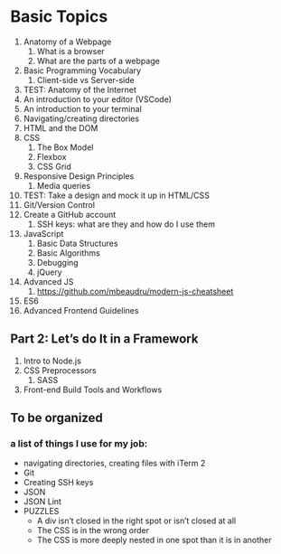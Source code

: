 # Basic Topics
1. Anatomy of a Webpage
	1. What is a browser
	2. What are the parts of a webpage
2. Basic Programming Vocabulary
	1. Client-side vs Server-side
3. TEST: Anatomy of the Internet
4. An introduction to your editor (VSCode)
5. An introduction to your terminal
6. Navigating/creating directories
7. HTML and the DOM
8. CSS
	1. The Box Model
	2. Flexbox
	3. CSS Grid
9. Responsive Design Principles
	1. Media queries
10. TEST: Take a design and mock it up in HTML/CSS
11. Git/Version Control
12. Create a GitHub account
	1. SSH keys: what are they and how do I use them
13. JavaScript
	1. Basic Data Structures
	2. Basic Algorithms
	3. Debugging
	4. jQuery
14. Advanced JS
	1. https://github.com/mbeaudru/modern-js-cheatsheet
15. ES6	
16. Advanced Frontend Guidelines

## Part 2: Let’s do It in a Framework
1. Intro to Node.js
2. CSS Preprocessors
	1. SASS
3. Front-end Build Tools and Workflows



## To be organized
### a list of things I use for my job: 
- navigating directories, creating files with iTerm 2
- Git
- Creating SSH keys
- JSON 
- JSON Lint
- PUZZLES
	- A div isn’t closed in the right spot or isn’t closed at all
	- The CSS is in the wrong order
	- The CSS is more deeply nested in one spot than it is in another
